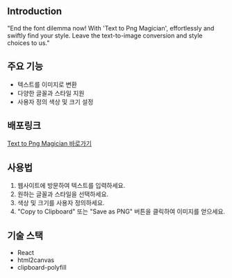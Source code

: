 ## Introduction

"End the font dilemma now! With 'Text to Png Magician', effortlessly and swiftly find your style. Leave the text-to-image conversion and style choices to us."

## 주요 기능

- 텍스트를 이미지로 변환
- 다양한 글꼴과 스타일 지원
- 사용자 정의 색상 및 크기 설정

## 배포링크

[Text to Png Magician 바로가기](https://texttopngmagician.netlify.app/)

## 사용법

1. 웹사이트에 방문하여 텍스트를 입력하세요.
2. 원하는 글꼴과 스타일을 선택하세요.
3. 색상 및 크기를 사용자 정의하세요.
4. "Copy to Clipboard" 또는 "Save as PNG" 버튼을 클릭하여 이미지를 얻으세요.

## 기술 스택

- React
- html2canvas
- clipboard-polyfill
